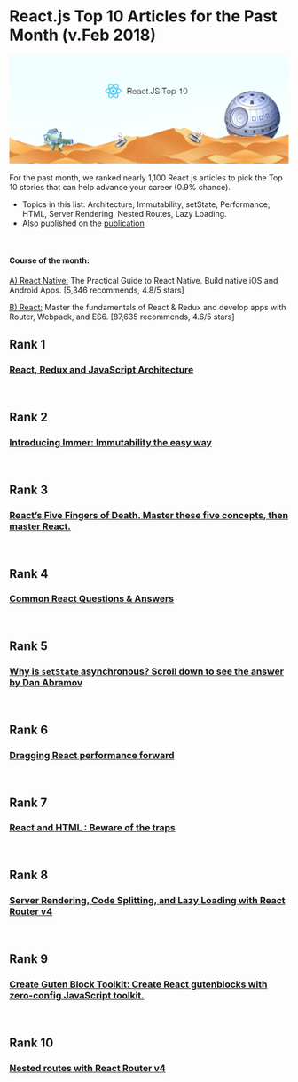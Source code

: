 
# React.js Top 10 Articles for the Past Month (v.Feb 2018)

<img src="feb-react.png" width="800" alt="Mybridge"></a>

For the past month, we ranked nearly 1,100 React.js articles to pick the Top 10 stories that can help advance your career (0.9% chance).
 
* Topics in this list: Architecture, Immutability, setState, Performance, HTML, Server Rendering, Nested Routes, Lazy Loading.
* Also published on the [publication](https://goo.gl/xG3VYf)

<br>

#### Course of the month:

[A) React Native:](http://bit.ly/2EXg3Zu) The Practical Guide to React Native. Build native iOS and Android Apps. [5,346 recommends, 4.8/5 stars]

[B) React:](http://bit.ly/2nUrs5a) Master the fundamentals of React & Redux and develop apps with Router, Webpack, and ES6. [87,635 recommends, 4.6/5 stars]


## Rank 1
### [React, Redux and JavaScript Architecture](https://goo.gl/3xSenN)

<br>

## Rank 2
### [Introducing Immer: Immutability the easy way](https://hackernoon.com/introducing-immer-immutability-the-easy-way-9d73d8f71cb3?utm_source=mybridge&utm_medium=email&utm_campaign=read_more)

<br>

## Rank 3
### [React’s Five Fingers of Death. Master these five concepts, then master React.](https://medium.freecodecamp.org/the-5-things-you-need-to-know-to-understand-react-a1dbd5d114a3?utm_source=mybridge&utm_medium=email&utm_campaign=read_more)

<br>

## Rank 4
### [Common React Questions & Answers](https://academind.com/learn/react/react-q-a?utm_source=mybridge&utm_medium=email&utm_campaign=read_more)

<br>

## Rank 5
### [Why is `setState` asynchronous? Scroll down to see the answer by Dan Abramov](https://github.com/facebook/react/issues/11527?utm_source=mybridge&utm_medium=email&utm_campaign=read_more)

<br>

## Rank 6
### [Dragging React performance forward](https://medium.com/@alexandereardon/dragging-react-performance-forward-688b30d40a33?utm_source=mybridge&utm_medium=email&utm_campaign=read_more)

<br>

## Rank 7
### [React and HTML : Beware of the traps](http://blog.theodo.fr/2018/01/react-html-beware-traps?utm_source=mybridge&utm_medium=email&utm_campaign=read_more)

<br>

## Rank 8
### [Server Rendering, Code Splitting, and Lazy Loading with React Router v4](https://medium.com/airbnb-engineering/server-rendering-code-splitting-and-lazy-loading-with-react-router-v4-bfe596a6af70?utm_source=mybridge&utm_medium=email&utm_campaign=read_more)

<br>

## Rank 9
### [Create Guten Block Toolkit: Create React gutenblocks with zero-config JavaScript toolkit.](https://ahmadawais.com/create-guten-block-toolkit?utm_source=mybridge&utm_medium=email&utm_campaign=read_more)

<br>

## Rank 10
### [Nested routes with React Router v4](https://tylermcginnis.com/react-router-nested-routes?utm_source=mybridge&utm_medium=email&utm_campaign=read_more)

